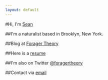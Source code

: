 ```yaml
---
layout: default
---
```


#Hi, I'm [Sean](http://seanzimmer.github.io)

##I'm a naturalist based in Brooklyn, New York. 

##Blog at [Forager Theory](http://foragertheory.com)

##Here is a [resume](#)

##I'm also on Twitter [@foragertheory](http://twitter.com/foragertheory)

##Contact via <a href="mailto:seankzimmer@gmail.com">email</a>

